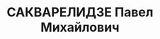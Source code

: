 ---
title: САКВАРЕЛИДЗЕ Павел Михайлович
description: "[1885—] — грузинский писатель. Учился в кутаисской классической гимназии.\
  \ За участие в революционном движении неоднократно арестовывался и был приговорен\
  \ в 1916 к 4 годам каторжных работ. До 1921 оставался в Сибири, затем поселился\
  \ в Тифлисе. С 1921 С. редактор целого ряда журналов и нескольких ежедневных газет,\
  \ в к-рых выступает как публицист. Издал цикл романов (семь), рисующих эпоху революции\
  \ 1905 и реакции. В этих произведениях С. вскрывает мелкобуржуазную и реакционную\
  \ сущность разных политических партий, в том числе и меньшевиков. Писатель показывает\
  \ неустанную борьбу большевиков за сохранение большевистской партии, огромную работу\
  \ по собиранию и воспитанию кадров для подготовки нового штурма против самодержавия.\
  \ Яркие, увлекательные описания революционной борьбы против царизма способствовали\
  \ росту популярности произвеведений С., особенно среди молодежи. Кроме романов С.\
  \ писал мемуары, воспоминания о революционном движении. \n  Библиография: I. Разрозненные\
  \ страницы, Роман, 1930 (Имеется русский перевод под заглавием \"На скате\", Закгиз,\
  \ Тифлис, 1934), Путем обычным, Роман, 1931, Камень и железо, Роман, 1932, Последний\
  \ перегон, Роман, 1933, За разрушенным мостом, Роман, 1934, Пути и перепутья, Роман,\
  \ 1935, На поднятых парусах, Роман, 1935. На русском яз.: Рассеянные листы (Воспоминания),\
  \ кн. I, изд. Об-ва политкаторжан, Тифлис, 1934, Статьи и материалы, под общей ред.\
  \ Луарсамидзе, изд. Об-ва политкаторжан, Тифлис, 1935. \n  Г. Т."
---